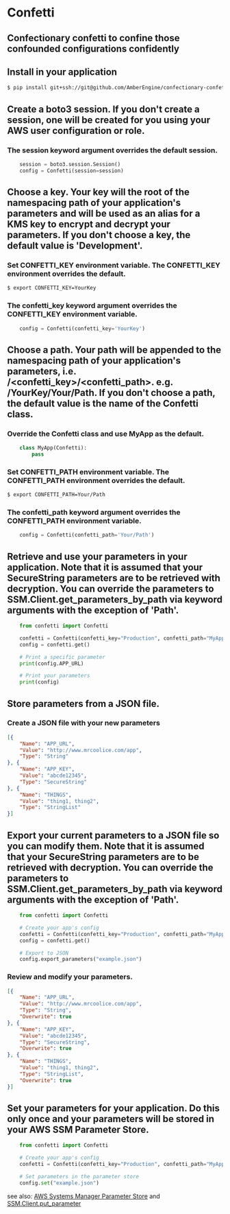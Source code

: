 Confetti
=========
Confectionary confetti to confine those confounded configurations confidently
---------

## Install in your application
```bash
$ pip install git+ssh://git@github.com/AmberEngine/confectionary-confetti.git#egg=confectionary-confetti
```

## Create a boto3 session. If you don't create a session, one will be created for you using your AWS user configuration or role.

### The session keyword argument overrides the default session.
```python
    session = boto3.session.Session()
    config = Confetti(session=session)
```

## Choose a key. Your key will the root of the namespacing path of your application's parameters and will be used as an alias for a KMS key to encrypt and decrypt your parameters. If you don't choose a key, the default value is 'Development'.

### Set CONFETTI_KEY environment variable. The CONFETTI_KEY environment overrides the default.
```bash
$ export CONFETTI_KEY=YourKey
```

### The confetti_key keyword argument overrides the CONFETTI_KEY environment variable.
```python
    config = Confetti(confetti_key='YourKey')
```

## Choose a path.  Your path will be appended to the namespacing path of your application's parameters, i.e. /<confetti_key>/<confetti_path>. e.g. /YourKey/Your/Path. If you don't choose a path, the default value is the name of the Confetti class.

### Override the Confetti class and use MyApp as the default.
```python
    class MyApp(Confetti):
        pass
```

### Set CONFETTI_PATH environment variable. The CONFETTI_PATH environment overrides the default.
```bash
$ export CONFETTI_PATH=Your/Path
```

### The confetti_path keyword argument overrides the CONFETTI_PATH environment variable.
```python
    config = Confetti(confetti_path='Your/Path')
```

## Retrieve and use your parameters in your application. Note that it is assumed that your SecureString parameters are to be retrieved with decryption. You can override the parameters to SSM.Client.get_parameters_by_path via keyword arguments with the exception of 'Path'.
```python
    from confetti import Confetti

    confetti = Confetti(confetti_key="Production", confetti_path="MyApp")
    config = confetti.get()

    # Print a specific parameter
    print(config.APP_URL)

    # Print your parameters
    print(config)
```

## Store parameters from a JSON file.

### Create a JSON file with your new parameters
```json
[{
    "Name": "APP_URL",
    "Value": "http://www.mrcoolice.com/app",
    "Type": "String"
}, {
    "Name": "APP_KEY",
    "Value": "abcde12345",
    "Type": "SecureString"
}, {
    "Name": "THINGS",
    "Value": "thing1, thing2",
    "Type": "StringList"
}]
```

## Export your current parameters to a JSON file so you can modify them.  Note that it is assumed that your SecureString parameters are to be retrieved with decryption. You can override the parameters to SSM.Client.get_parameters_by_path via keyword arguments with the exception of 'Path'.
```python
    from confetti import Confetti

    # Create your app's config
    confetti = Confetti(confetti_key="Production", confetti_path="MyApp")
    config = confetti.get()

    # Export to JSON
    config.export_parameters("example.json")
```

### Review and modify your parameters.
```json
[{
    "Name": "APP_URL",
    "Value": "http://www.mrcoolice.com/app",
    "Type": "String",
    "Overwrite": true
}, {
    "Name": "APP_KEY",
    "Value": "abcde12345",
    "Type": "SecureString",
    "Overwrite": true
}, {
    "Name": "THINGS",
    "Value": "thing1, thing2",
    "Type": "StringList",
    "Overwrite": true
}]
```

## Set your parameters for your application.  Do this only once and your parameters will be stored in your AWS SSM Parameter Store.
```python
    from confetti import Confetti

    # Create your app's config
    confetti = Confetti(confetti_key="Production", confetti_path="MyApp")

    # Set parameters in the parameter store
    config.set("example.json")
```

see also: [AWS Systems Manager Parameter Store](https://docs.aws.amazon.com/systems-manager/latest/userguide/systems-manager-paramstore.html) and [SSM.Client.put_parameter](https://boto3.amazonaws.com/v1/documentation/api/latest/reference/services/ssm.html#SSM.Client.put_parameter)
